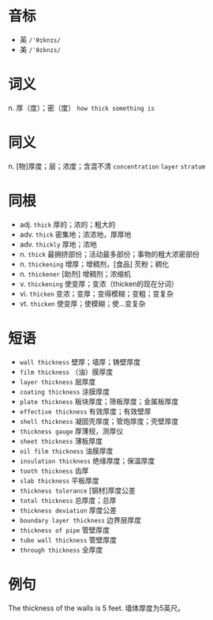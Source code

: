 # 音标

- 英 `/'θɪknɪs/`
- 美 `/ˈθɪknɪs/`

# 词义

n. 厚（度）；密（度）
`how thick something is`

# 同义

n. [物]厚度；层；浓度；含混不清
`concentration` `layer` `stratum`

# 同根

- adj. `thick` 厚的；浓的；粗大的
- adv. `thick` 密集地；浓浓地，厚厚地
- adv. `thickly` 厚地；浓地
- n. `thick` 最拥挤部份；活动最多部份；事物的粗大浓密部份
- n. `thickening` 增厚；增稠剂，[食品] 芡粉；稠化
- n. `thickener` [助剂] 增稠剂；浓缩机
- v. `thickening` 使变厚；变浓（thicken的现在分词）
- vi. `thicken` 变浓；变厚；变得模糊；变粗；变复杂
- vt. `thicken` 使变厚；使模糊；使…变复杂

# 短语

- `wall thickness` 壁厚；墙厚；铸壁厚度
- `film thickness` （油）膜厚度
- `layer thickness` 层厚度
- `coating thickness` 涂膜厚度
- `plate thickness` 板块厚度；筛板厚度；金属板厚度
- `effective thickness` 有效厚度；有效壁厚
- `shell thickness` 凝固壳厚度；管炮厚度；壳壁厚度
- `thickness gauge` 厚薄规，测厚仪
- `sheet thickness` 薄板厚度
- `oil film thickness` 油膜厚度
- `insulation thickness` 绝缘厚度；保温厚度
- `tooth thickness` 齿厚
- `slab thickness` 平板厚度
- `thickness tolerance` [钢材]厚度公差
- `total thickness` 总厚度；总厚
- `thickness deviation` 厚度公差
- `boundary layer thickness` 边界层厚度
- `thickness of pipe` 管壁厚度
- `tube wall thickness` 管壁厚度
- `through thickness` 全厚度

# 例句

The thickness of the walls is 5 feet.
墙体厚度为5英尺。



